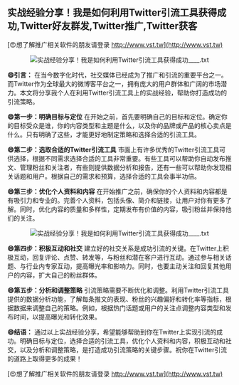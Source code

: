 ## **实战经验分享！我是如何利用Twitter引流工具获得成功,Twitter好友群发,Twitter推广,Twitter获客**

[😍想了解推广相关软件的朋友请登录 http://www.vst.tw](http://www.vst.tw)

 <center><img src="https://vst.tw/MP4/tuiguang/png/5.png" alt="实战经验分享！我是如何利用Twitter引流工具获得成功____.txt"></center>

**😄引言：**
在当今数字化时代，社交媒体已经成为了推广和引流的重要平台之一。而Twitter作为全球最大的微博客平台之一，拥有庞大的用户群体和广阔的市场潜力。本文将分享我个人在利用Twitter引流工具上的实战经验，帮助你打造成功的引流策略。

**😄第一步：明确目标与定位**
在开始之前，首先要明确自己的目标和定位。确定你的目标受众是谁，你的内容类型和主题是什么，以及你的品牌或产品的核心卖点是什么。只有明确了这些，才能更好地制定策略和选择合适的引流工具。

**😄第二步：选取合适的Twitter引流工具**
市面上有许多优秀的Twitter引流工具可供选择，根据不同需求选择合适的工具非常重要。有些工具可以帮助你自动发布推文、管理粉丝和关注者，有些则提供数据分析和报告，还有一些可以帮助你发现相关话题和用户。根据自己的需求和预算，选择合适的工具会事半功倍。

**😄第三步：优化个人资料和内容**
在开始推广之前，确保你的个人资料和内容都是有吸引力和专业的。完善个人资料，包括头像、简介和链接，让用户对你有更多了解。同时，优化内容的质量和多样性，定期发布有价值的内容，吸引粉丝并保持他们的关注。

 <center><img src="https://vst.tw/MP4/tuiguang/png/2.png" alt="实战经验分享！我是如何利用Twitter引流工具获得成功____.txt"></center>

**😄第四步：积极互动和社交**
建立好的社交关系是成功引流的关键。在Twitter上积极互动，回复评论、点赞、转发等，与粉丝和潜在客户进行互动。通过参与相关话题、与行业内专家互动，提高曝光率和影响力。同时，也要主动关注和回复其他用户的内容，扩大自己的粉丝群体。

**😄第五步：分析和调整策略**
引流策略需要不断优化和调整。利用Twitter引流工具提供的数据分析功能，了解每条推文的表现、粉丝的兴趣偏好和转化率等指标，根据数据来调整自己的策略。例如，根据热门话题或用户的关注点调整内容类型和发布时间，以提高曝光和转化效果。

**😄结语：**
通过以上实战经验分享，希望能够帮助到你在Twitter上实现引流的成功。明确目标与定位，选择合适的引流工具，优化个人资料和内容，积极互动和社交，以及分析和调整策略，是打造成功引流策略的关键步骤。祝你在Twitter引流的道路上取得更多的成果！

[😍想了解推广相关软件的朋友请登录 http://www.vst.tw](http://www.vst.tw)



